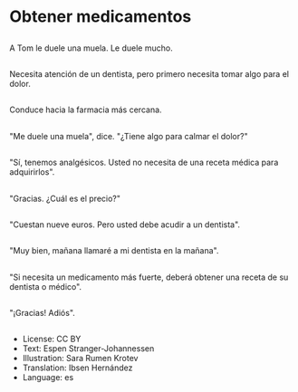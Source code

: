 # Obtener medicamentos

##
A Tom le duele una muela. Le duele mucho.

##
Necesita atención de un dentista, pero primero necesita tomar algo para el dolor.

##
Conduce hacia la farmacia más cercana.

##
"Me duele una muela", dice. "¿Tiene algo para calmar el dolor?"

##
"Sí, tenemos analgésicos. Usted no necesita de una receta médica para adquirirlos".

##
"Gracias. ¿Cuál es el precio?"

##
"Cuestan nueve euros. Pero usted debe acudir a un dentista".

##
"Muy bien, mañana llamaré a mi dentista en la mañana".

##
"Si necesita un medicamento más fuerte, deberá obtener una receta de su dentista o médico".

##
"¡Gracias! Adiós".

##
* License: CC BY
* Text: Espen Stranger-Johannessen
* Illustration: Sara Rumen Krotev
* Translation: Ibsen Hernández
* Language: es
